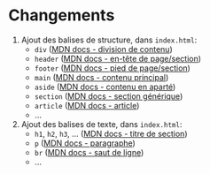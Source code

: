 # Changements

 1. Ajout des balises de structure, dans `index.html`:
    - `div` ([MDN docs - division de contenu](https://developer.mozilla.org/fr/docs/Web/HTML/Element/div))
    - `header` ([MDN docs - en-tête de page/section](https://developer.mozilla.org/fr/docs/Web/HTML/Element/header))
    - `footer` ([MDN docs - pied de page/section](https://developer.mozilla.org/fr/docs/Web/HTML/Element/footer))
    - `main` ([MDN docs - contenu principal](https://developer.mozilla.org/fr/docs/Web/HTML/Element/main))
     - `aside` ([MDN docs - contenu en aparté](https://developer.mozilla.org/fr/docs/Web/HTML/Element/aside))
    - `section` ([MDN docs - section générique](https://developer.mozilla.org/fr/docs/Web/HTML/Element/section))
    - `article` ([MDN docs - article](https://developer.mozilla.org/fr/docs/Web/HTML/Element/article))
    - ...
 2. Ajout des balises de texte, dans `index.html`:
    - `h1`, `h2`, `h3`, ... ([MDN docs - titre de section](https://developer.mozilla.org/fr/docs/Web/HTML/Element/Heading_Elements))
    - `p` ([MDN docs - paragraphe](https://developer.mozilla.org/fr/docs/Web/HTML/Element/p))
    - `br` ([MDN docs - saut de ligne](https://developer.mozilla.org/fr/docs/Web/HTML/Element/br))
    - ...

